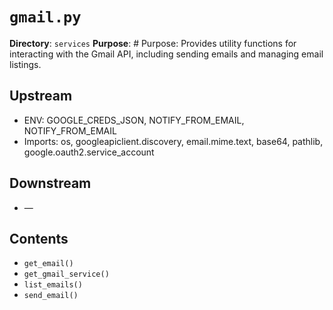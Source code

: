 # `gmail.py`

**Directory**: `services`
**Purpose**: # Purpose: Provides utility functions for interacting with the Gmail API, including sending emails and managing email listings.

## Upstream
- ENV: GOOGLE_CREDS_JSON, NOTIFY_FROM_EMAIL, NOTIFY_FROM_EMAIL
- Imports: os, googleapiclient.discovery, email.mime.text, base64, pathlib, google.oauth2.service_account

## Downstream
- —

## Contents
- `get_email()`
- `get_gmail_service()`
- `list_emails()`
- `send_email()`